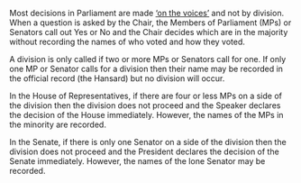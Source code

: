 Most decisions in Parliament are made
[‘on the voices’](https://peo.gov.au/understand-our-parliament/how-parliament-works/parliament-at-work/voting-in-parliament/)
and not by division. When a question is asked by the Chair, the Members of Parliament (MPs) or
Senators call out Yes or No and the Chair decides which are in the majority without
recording the names of who voted and how they voted.

A division is only called if two or more MPs or Senators call for one. If only one MP or Senator
calls for a division then their name may be recorded in the official record (the Hansard) but no
division will occur.

In the House of Representatives, if there are four or less MPs on a side of the division then the
division does not proceed and the Speaker declares the decision of the House immediately.
However, the names of the MPs in the minority are recorded.

In the Senate, if there is only one Senator on a side of the division then the division does not
proceed and the President declares the decision of the Senate immediately. However, the names
of the lone Senator may be recorded.

